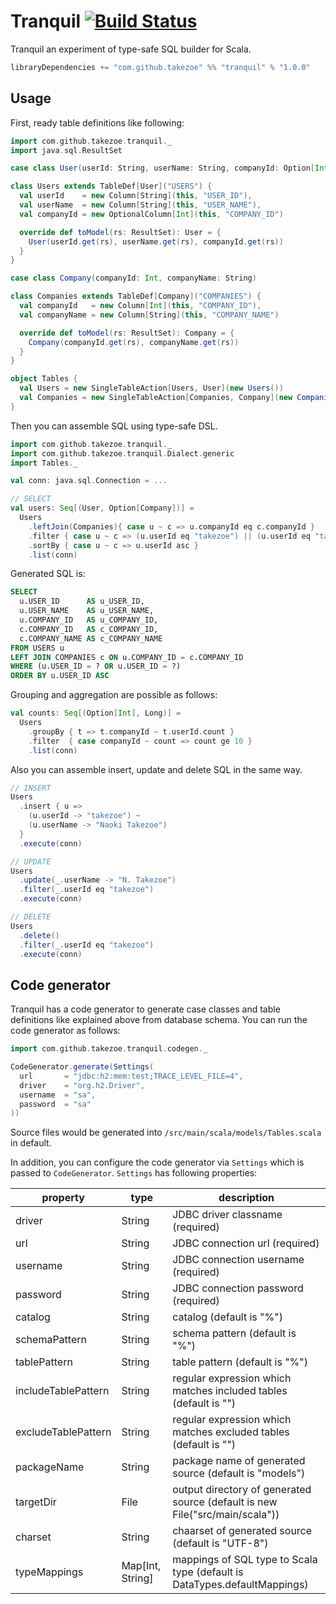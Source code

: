# Tranquil [![Build Status](https://travis-ci.org/takezoe/tranquil.svg?branch=master)](https://travis-ci.org/takezoe/tranquil)

Tranquil an experiment of type-safe SQL builder for Scala.

```scala
libraryDependencies += "com.github.takezoe" %% "tranquil" % "1.0.0"
```

## Usage

First, ready table definitions like following:

```scala
import com.github.takezoe.tranquil._
import java.sql.ResultSet

case class User(userId: String, userName: String, companyId: Option[Int])

class Users extends TableDef[User]("USERS") {
  val userId    = new Column[String](this, "USER_ID"),
  val userName  = new Column[String](this, "USER_NAME"),
  val companyId = new OptionalColumn[Int](this, "COMPANY_ID")

  override def toModel(rs: ResultSet): User = {
    User(userId.get(rs), userName.get(rs), companyId.get(rs))
  }
}

case class Company(companyId: Int, companyName: String)

class Companies extends TableDef[Company]("COMPANIES") {
  val companyId   = new Column[Int](this, "COMPANY_ID"),
  val companyName = new Column[String](this, "COMPANY_NAME")

  override def toModel(rs: ResultSet): Company = {
    Company(companyId.get(rs), companyName.get(rs))
  }
}

object Tables {
  val Users = new SingleTableAction[Users, User](new Users())
  val Companies = new SingleTableAction[Companies, Company](new Companies())
}
```

Then you can assemble SQL using type-safe DSL.

```scala
import com.github.takezoe.tranquil._
import com.github.takezoe.tranquil.Dialect.generic
import Tables._

val conn: java.sql.Connection = ...

// SELECT
val users: Seq[(User, Option[Company])] =
  Users
    .leftJoin(Companies){ case u ~ c => u.companyId eq c.companyId }
    .filter { case u ~ c => (u.userId eq "takezoe") || (u.userId eq "takezoen") }
    .sortBy { case u ~ c => u.userId asc }
    .list(conn)
```

Generated SQL is:

```sql
SELECT
  u.USER_ID      AS u_USER_ID,
  u.USER_NAME    AS u_USER_NAME,
  u.COMPANY_ID   AS u_COMPANY_ID,
  c.COMPANY_ID   AS c_COMPANY_ID,
  c.COMPANY_NAME AS c_COMPANY_NAME
FROM USERS u
LEFT JOIN COMPANIES c ON u.COMPANY_ID = c.COMPANY_ID
WHERE (u.USER_ID = ? OR u.USER_ID = ?)
ORDER BY u.USER_ID ASC
```

Grouping and aggregation are possible as follows:

```scala
val counts: Seq[(Option[Int], Long)] = 
  Users
    .groupBy { t => t.companyId ~ t.userId.count }
    .filter  { case companyId ~ count => count ge 10 }
    .list(conn)
```

Also you can assemble insert, update and delete SQL in the same way.

```scala
// INSERT
Users
  .insert { u => 
    (u.userId -> "takezoe") ~ 
    (u.userName -> "Naoki Takezoe")
  }
  .execute(conn)

// UPDATE
Users
  .update(_.userName -> "N. Takezoe")
  .filter(_.userId eq "takezoe")
  .execute(conn)

// DELETE
Users
  .delete()
  .filter(_.userId eq "takezoe")
  .execute(conn)
```

## Code generator

Tranquil has a code generator to generate case classes and table definitions like explained above from database schema. You can run the code generator as follows:

```scala
import com.github.takezoe.tranquil.codegen._

CodeGenerator.generate(Settings(
  url       = "jdbc:h2:mem:test;TRACE_LEVEL_FILE=4",
  driver    = "org.h2.Driver",
  username  = "sa",
  password  = "sa"
))
```

Source files would be generated into `/src/main/scala/models/Tables.scala` in default.

In addition, you can configure the code generator via `Settings` which is passed to `CodeGenerator`. `Settings` has following properties:

property           | type            | description
-------------------|-----------------|------------------------------------------------
driver             | String          | JDBC driver classname (required)
url                | String          | JDBC connection url (required)
username           | String          | JDBC connection username (required)
password           | String          | JDBC connection password (required)
catalog            | String          | catalog (default is "%")
schemaPattern      | String          | schema pattern (default is "%")
tablePattern       | String          | table pattern (default is "%")
includeTablePattern| String          | regular expression which matches included tables (default is "")
excludeTablePattern| String          | regular expression which matches excluded tables (default is "")
packageName        | String          | package name of generated source (default is "models")
targetDir          | File            | output directory of generated source (default is new File("src/main/scala"))
charset            | String          | chaarset of generated source (default is "UTF-8")
typeMappings       | Map[Int, String]| mappings of SQL type to Scala type (default is DataTypes.defaultMappings)
